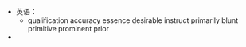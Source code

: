 - 英语：
	- qualification
	  accuracy
	  essence
	  desirable
	  instruct
	  primarily
	  blunt
	  primitive
	  prominent
	  prior
-